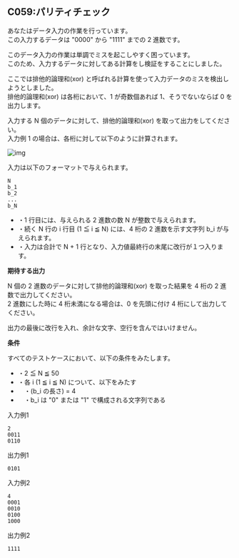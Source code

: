 C059:パリティチェック
-------------


あなたはデータ入力の作業を行っています。  
この入力するデータは "0000" から "1111" までの 2 進数です。

このデータ入力の作業は単調でミスを起こしやすく困っています。  
このため、入力するデータに対してある計算をし検証をすることにしました。

ここでは排他的論理和(xor) と呼ばれる計算を使って入力データのミスを検出しようとしました。  
排他的論理和(xor) は各桁において、1 が奇数個あれば 1、そうでないならば 0 を出力します。

入力する N 個のデータに対して、排他的論理和(xor) を取って出力をしてください。  
入力例 1 の場合は、各桁に対して以下のように計算されます。

![img](/image/c059_img.png)


入力は以下のフォーマットで与えられます。

    N
    b_1
    b_2
    ...
    b_N
    

*   ・1 行目には、与えられる 2 進数の数 N が整数で与えられます。
*   ・続く N 行の i 行目 (1 ≦ i ≦ N) には、4 桁の 2 進数を示す文字列 b\_i が与えられます。
*   ・入力は合計で N + 1 行となり、入力値最終行の末尾に改行が１つ入ります。

  

**期待する出力**

N 個の 2 進数のデータに対して排他的論理和(xor) を取った結果を 4 桁の 2 進数で出力してください。  
2 進数にした時に 4 桁未満になる場合は、0 を先頭に付け 4 桁にして出力してください。  
  
出力の最後に改行を入れ、余計な文字、空行を含んではいけません。

**条件**

すべてのテストケースにおいて、以下の条件をみたします。

*   ・2 ≦ N ≦ 50
*   ・各 i (1 ≦ i ≦ N) について、以下をみたす
*   　・(b\_i の長さ) = 4
*   　・b\_i は "0" または "1" で構成される文字列である

入力例1

    2
    0011
    0110
    

出力例1

    0101
    

入力例2

    4
    0001
    0010
    0100
    1000
    

出力例2

    1111